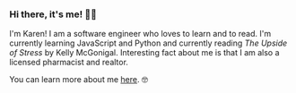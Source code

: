 ### Hi there, it's me! 👋🏼
I'm Karen! I am a software engineer who loves to learn and to read. I'm currently learning JavaScript and Python and currently reading *The Upside of Stress* by Kelly McGonigal.  Interesting fact about me is that I am also a licensed pharmacist and realtor. 

You can learn more about me [here](https://www.linkedin.com/in/karenwinnielei/). 🤓
